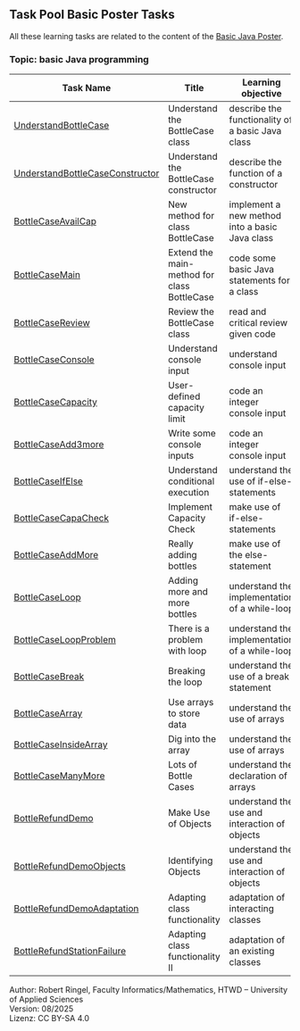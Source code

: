 ## Task Pool Basic Poster Tasks

All these learning tasks are related to the content of the [Basic Java Poster](00_JavaPoster_HK_engl.pdf). 

### Topic: basic Java programming


| **Task Name**                                    | **Title**                         | **Learning objective**                                      | **Complexity** | **Task type**          |
| ------------------------------------------------ | --------------------------------- | ----------------------------------------------------------- | -------------- | ---------------------- |
| [UnderstandBottleCase](UnderstandBottleCase.md)  | Understand the BottleCase class   | describe the functionality of a basic Java class            | 1 - low        | worked out example     |
| [UnderstandBottleCaseConstructor](UnderstandBottleCaseConstructor.md) | Understand the BottleCase constructor | describe the function of a constructor | 1 - low    | worked out example     |
| [BottleCaseAvailCap](BottleCaseAvailCap.md)      | New method for class BottleCase   | implement a new method into a basic Java class              | 1 - low        | worked out example     |
| [BottleCaseMain](BottleCaseMain.md)              | Extend the main-method for class BottleCase | code some basic Java statements for a class       | 1 - low        | worked out example     |
| [BottleCaseReview](BottleCaseReview.md)          | Review the BottleCase class       | read and critical review given code                         | 1 - low        | worked out example     |
| [BottleCaseConsole](BottleCaseConsole.md)        | Understand console input          | understand console input                                    | 1 - low        | worked out example     |
| [BottleCaseCapacity](BottleCaseCapacity.md)      | User-defined capacity limit       | code an integer console input                               | 1 - low        | worked out example     |
| [BottleCaseAdd3more](BottleCaseAdd3more.md)      | Write some console inputs         | code an integer console input                               | 1 - low        | completion task        |
| [BottleCaseIfElse](BottleCaseIfElse.md)          | Understand conditional execution  | understand the use of if-else-statements                    | 1 - low        | worked out example     |
| [BottleCaseCapaCheck](BottleCaseCapaCheck.md)    | Implement Capacity Check          | make use of if-else-statements                              | 1 - low        | completion task        |
| [BottleCaseAddMore](BottleCaseAddMore.md)        | Really adding bottles             | make use of the else-statement                              | 1 - low        | completion task        |
| [BottleCaseLoop](BottleCaseLoop.md)              | Adding more and more bottles      | understand the implementation of a while-loop               | 1 - low        | worked out example     |
| [BottleCaseLoopProblem](BottleCaseLoopProblem.md) | There is a problem with loop     | understand the implementation of a while-loop               | 1 - low        | worked out example     |
| [BottleCaseBreak](BottleCaseBreak.md)            | Breaking the loop                 | understand the use of a break statement                     | 1 - low        | worked out example     |
| [BottleCaseArray](BottleCaseArray.md)            | Use arrays to store data          | understand the use of arrays                                | 1 - low        | worked out example     |
| [BottleCaseInsideArray](BottleCaseInsideArray.md) | Dig into the array               | understand the use of arrays                                | 1 - low        | completion task        |
| [BottleCaseManyMore](BottleCaseManyMore.md)      | Lots of Bottle Cases              | understand the declaration of arrays                        | 1 - low        | completion task        |
| [BottleRefundDemo](BottleRefundDemo.md)          | Make Use of Objects               | understand the use and interaction of objects               | 2 - normal     | worked out example     |
| [BottleRefundDemoObjects](BottleRefundDemoObjects.md) | Identifying Objects          | understand the use and interaction of objects               | 1 - low        | worked out example     |
| [BottleRefundDemoAdaptation](BottleRefundDemoAdaptation.md) | Adapting class functionality | adaptation of interacting classes                     | 1 - low        | completion task        |
| [BottleRefundStationFailure](BottleRefundStationFailure.md) | Adapting class functionality II | adaptation of an existing classes                  | 1 - low        | completion task        |


Author: Robert Ringel, Faculty Informatics/Mathematics, HTWD – University of Applied Sciences  
Version: 08/2025  
Lizenz: CC BY-SA 4.0

